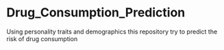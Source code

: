 # Drug_Consumption_Prediction
 Using personality traits and demographics this repository try to predict the risk of drug consumption
